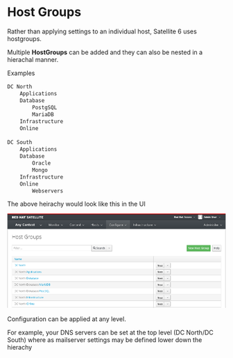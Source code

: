 # Host Groups

Rather than applying settings to an individual host, Satellite 6 uses hostgroups.

Multiple **HostGroups** can be added and they can also be nested in a hierachal manner.

Examples
```
DC North
    Applications
    Database
        PostgSQL
        MariaDB
    Infrastructure
    Online

DC South
    Applications
    Database
        Oracle
        Mongo
    Infrastructure
    Online
        Webservers
```
The above heirachy would look like this in the UI

![Nested Host Groups](../images/hostgroups-nested.png)

Configuration can be applied at any level.

For example, your DNS servers can be set at the top level (DC North/DC South) where as mailserver settings may be defined lower down the hierachy


